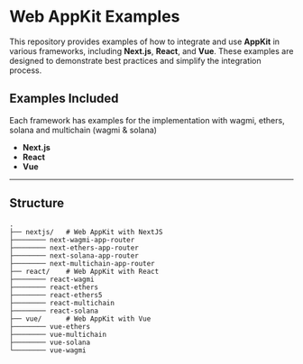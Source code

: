 # Web AppKit Examples

This repository provides examples of how to integrate and use **AppKit** in various frameworks, including **Next.js**, **React**, and **Vue**. These examples are designed to demonstrate best practices and simplify the integration process.

## Examples Included

Each framework has examples for the implementation with wagmi, ethers, solana and multichain (wagmi & solana)

- **Next.js**
- **React**
- **Vue**

---

## Structure

```plaintext
.
├── nextjs/   # Web AppKit with NextJS
├──────── next-wagmi-app-router
├──────── next-ethers-app-router
├──────── next-solana-app-router
├──────── next-multichain-app-router
├── react/    # Web AppKit with React
├──────── react-wagmi
├──────── react-ethers
├──────── react-ethers5
├──────── react-multichain
├──────── react-solana
├── vue/      # Web AppKit with Vue
├──────── vue-ethers
├──────── vue-multichain
├──────── vue-solana
└──────── vue-wagmi